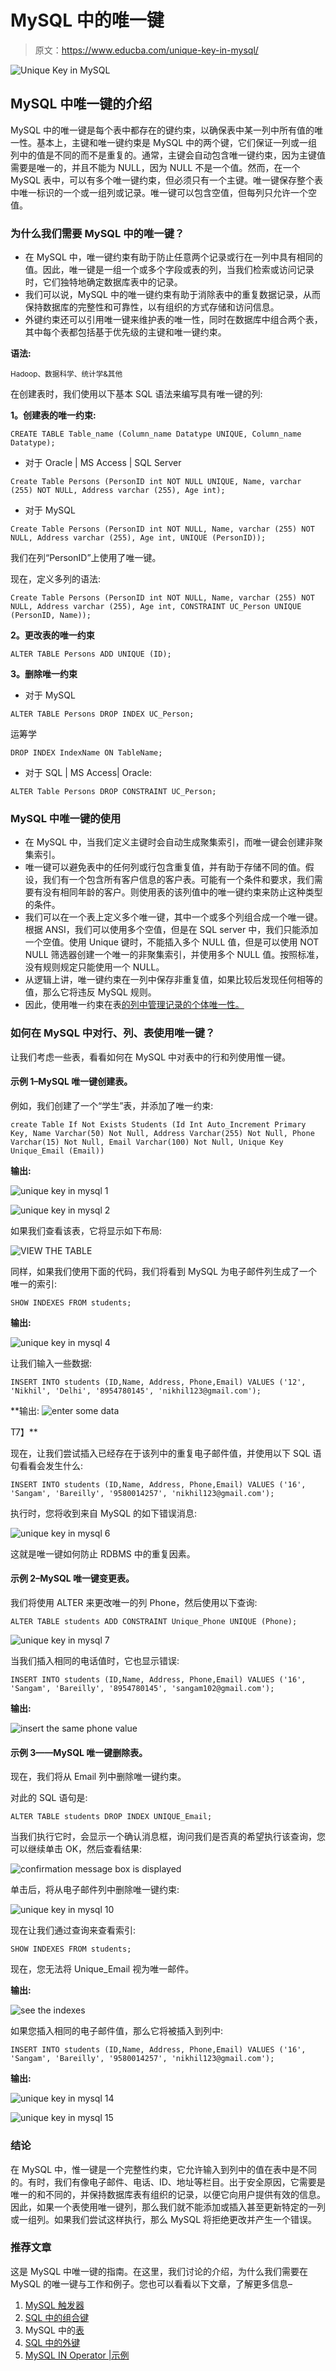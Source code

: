 # MySQL 中的唯一键

> 原文：<https://www.educba.com/unique-key-in-mysql/>

![Unique Key in MySQL](img/5c17d19eb13c95950712579cd27ee84e.png)



## MySQL 中唯一键的介绍

MySQL 中的唯一键是每个表中都存在的键约束，以确保表中某一列中所有值的唯一性。基本上，主键和唯一键约束是 MySQL 中的两个键，它们保证一列或一组列中的值是不同的而不是重复的。通常，主键会自动包含唯一键约束，因为主键值需要是唯一的，并且不能为 NULL，因为 NULL 不是一个值。然而，在一个 MySQL 表中，可以有多个唯一键约束，但必须只有一个主键。唯一键保存整个表中唯一标识的一个或一组列或记录。唯一键可以包含空值，但每列只允许一个空值。

### 为什么我们需要 MySQL 中的唯一键？

*   在 MySQL 中，唯一键约束有助于防止任意两个记录或行在一列中具有相同的值。因此，唯一键是一组一个或多个字段或表的列，当我们检索或访问记录时，它们独特地确定数据库表中的记录。
*   我们可以说，MySQL 中的唯一键约束有助于消除表中的重复数据记录，从而保持数据库的完整性和可靠性，以有组织的方式存储和访问信息。
*   外键约束还可以引用唯一键来维护表的唯一性，同时在数据库中组合两个表，其中每个表都包括基于优先级的主键和唯一键约束。

**语法:**

<small>Hadoop、数据科学、统计学&其他</small>

在创建表时，我们使用以下基本 SQL 语法来编写具有唯一键的列:

**1。创建表的唯一约束:**

`CREATE TABLE Table_name (Column_name Datatype UNIQUE, Column_name Datatype);`

*   对于 Oracle | MS Access | SQL Server

`Create Table Persons (PersonID int NOT NULL UNIQUE, Name, varchar (255) NOT NULL, Address varchar (255), Age int);`

*   对于 MySQL

`Create Table Persons (PersonID int NOT NULL, Name, varchar (255) NOT NULL, Address varchar (255), Age int, UNIQUE (PersonID));`

我们在列“PersonID”上使用了唯一键。

现在，定义多列的语法:

`Create Table Persons (PersonID int NOT NULL, Name, varchar (255) NOT NULL, Address varchar (255), Age int, CONSTRAINT UC_Person UNIQUE (PersonID, Name));`

**2。更改表的唯一约束**

`ALTER TABLE Persons ADD UNIQUE (ID);`

**3。删除唯一约束**

*   对于 MySQL

`ALTER TABLE Persons DROP INDEX UC_Person;`

运筹学

`DROP INDEX IndexName ON TableName;`

*   对于 SQL | MS Access| Oracle:

`ALTER Table Persons DROP CONSTRAINT UC_Person;`

### MySQL 中唯一键的使用

*   在 MySQL 中，当我们定义主键时会自动生成聚集索引，而唯一键会创建非聚集索引。
*   唯一键可以避免表中的任何列或行包含重复值，并有助于存储不同的值。假设，我们有一个包含所有客户信息的客户表。可能有一个条件和要求，我们需要有没有相同年龄的客户。则使用表的该列值中的唯一键约束来防止这种类型的条件。
*   我们可以在一个表上定义多个唯一键，其中一个或多个列组合成一个唯一键。根据 ANSI，我们可以使用多个空值，但是在 SQL server 中，我们只能添加一个空值。使用 Unique 键时，不能插入多个 NULL 值，但是可以使用 NOT NULL 筛选器创建一个唯一的非聚集索引，并使用多个 NULL 值。按照标准，没有规则规定只能使用一个 NULL。
*   从逻辑上讲，唯一键约束在一列中保存非重复值，如果比较后发现任何相等的值，那么它将违反 MySQL 规则。
*   因此，使用唯一约束在表[的列中管理记录的个体唯一性。](https://www.educba.com/oracle-unique-constraint/)

### 如何在 MySQL 中对行、列、表使用唯一键？

让我们考虑一些表，看看如何在 MySQL 中对表中的行和列使用惟一键。

#### 示例 1–MySQL 唯一键创建表。

例如，我们创建了一个“学生”表，并添加了唯一约束:

`create Table If Not Exists Students (Id Int Auto_Increment Primary Key, Name Varchar(50) Not Null, Address Varchar(255) Not Null, Phone Varchar(15) Not Null, Email Varchar(100) Not Null, Unique Key Unique_Email (Email))`

**输出:**

![unique key in mysql 1](img/eb6d3524bc23052c13adf920cec37254.png)



![unique key in mysql 2](img/989c4d92ac59733a1989cfc3b2809412.png)



如果我们查看该表，它将显示如下布局:

![VIEW THE TABLE](img/e21d05969b4cf883fb493c6f7762686e.png)



同样，如果我们使用下面的代码，我们将看到 MySQL 为电子邮件列生成了一个唯一的索引:

`SHOW INDEXES FROM students;`

**输出:**

![unique key in mysql 4](img/58124c1b4f0279624f5bb10881d3f83f.png)



让我们输入一些数据:

`INSERT INTO students (ID,Name, Address, Phone,Email) VALUES ('12', 'Nikhil', 'Delhi', '8954780145', 'nikhil123@gmail.com');`

**输出:
![enter some data](img/fb3d284ba2ba496685ab750c8ea4c714.png)



T7】**

现在，让我们尝试插入已经存在于该列中的重复电子邮件值，并使用以下 SQL 语句看看会发生什么:

`INSERT INTO students (ID,Name, Address, Phone,Email) VALUES ('16', 'Sangam', 'Bareilly', '9580014257', 'nikhil123@gmail.com');`

执行时，您将收到来自 MySQL 的如下错误消息:

![unique key in mysql 6](img/f58a98246e20d52e22a27b4ea7aca584.png)



这就是唯一键如何防止 RDBMS 中的重复因素。

#### 示例 2–MySQL 唯一键变更表。

我们将使用 ALTER 来更改唯一的列 Phone，然后使用以下查询:

`ALTER TABLE students ADD CONSTRAINT Unique_Phone UNIQUE (Phone);`

![unique key in mysql 7](img/28541459850734534d8aab584a1a3b11.png)



当我们插入相同的电话值时，它也显示错误:

`INSERT INTO students (ID,Name, Address, Phone,Email) VALUES ('16', 'Sangam', 'Bareilly', '8954780145', 'sangam102@gmail.com');`

**输出:**

![insert the same phone value](img/cdc2b188db6889721acaa1a6acb836c6.png)



#### 示例 3——MySQL 唯一键删除表。

现在，我们将从 Email 列中删除唯一键约束。

对此的 SQL 语句是:

`ALTER TABLE students DROP INDEX UNIQUE_Email;`

当我们执行它时，会显示一个确认消息框，询问我们是否真的希望执行该查询，您可以继续单击 OK，然后查看结果:

![confirmation message box is displayed](img/724b864125ee1cbf22d3158884ba7738.png)



单击后，将从电子邮件列中删除唯一键约束:

![unique key in mysql 10](img/25a00bb0458c824a0d6ebc87b675d0e6.png)



现在让我们通过查询来查看索引:

`SHOW INDEXES FROM students;`

现在，您无法将 Unique_Email 视为唯一邮件。

**输出:**

![see the indexes](img/de663b548990e72abb4b4a5581f0eb59.png)



如果您插入相同的电子邮件值，那么它将被插入到列中:

`INSERT INTO students (ID,Name, Address, Phone,Email) VALUES ('16', 'Sangam', 'Bareilly', '9580014257', 'nikhil123@gmail.com');`

**输出:**

![unique key in mysql 14](img/da119ab08de00bda2fb111301bd6fae9.png)



![unique key in mysql 15](img/dae59875775b32d04246842f5bb83a6d.png)



### 结论

在 MySQL 中，惟一键是一个完整性约束，它允许输入到列中的值在表中是不同的。有时，我们有像电子邮件、电话、ID、地址等栏目。出于安全原因，它需要是唯一的和不同的，并保持数据库表有组织的记录，以便它向用户提供有效的信息。因此，如果一个表使用唯一键列，那么我们就不能添加或插入甚至更新特定的一列或一组列。如果我们尝试这样执行，那么 MySQL 将拒绝更改并产生一个错误。

### 推荐文章

这是 MySQL 中唯一键的指南。在这里，我们讨论的介绍，为什么我们需要在 MySQL 的唯一键与工作和例子。您也可以看看以下文章，了解更多信息–

1.  [MySQL 触发器](https://www.educba.com/mysql-trigger/)
2.  [SQL 中的组合键](https://www.educba.com/composite-key-in-sql/)
3.  MySQL 中的[表](https://www.educba.com/table-in-mysql/)
4.  [SQL 中的外键](https://www.educba.com/foreign-key-in-sql/)
5.  [MySQL IN Operator |示例](https://www.educba.com/mysql-in-operator/)






